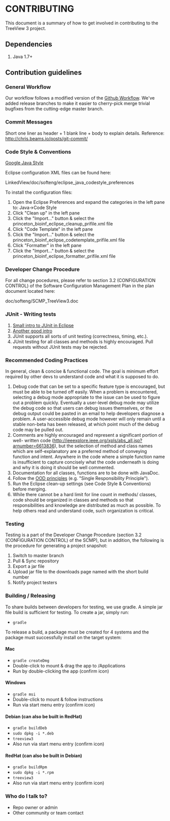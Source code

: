 # CONTRIBUTING #

This document is a summary of how to get involved in contributing to the TreeView 3 project.

## Dependencies

1. Java 1.7+

## Contribution guidelines

### General Workflow

Our workflow follows a modified version of the [Github Workflow](https://guides.github.com/introduction/flow/).
We've added release branches to make it easier to cherry-pick merge trivial
bugfixes from the cutting-edge master branch.

### Commit Messages
Short one liner as header + 1 blank line + body to explain details.
Reference: http://chris.beams.io/posts/git-commit/

### Code Style & Conventions
[Google Java Style](https://google-styleguide.googlecode.com/svn/trunk/javaguide.html)

Eclipse configuration XML files can be found here:

LinkedView/doc/softeng/eclipse_java_codestyle_preferences

To install the configuration files:

1. Open the Eclipse Preferences and expand the categories in the left pane to:
   Java->Code Style
2. Click "Clean up" in the left pane
3. Click the "Import..." button & select the
   princeton_bioinf_eclipse_cleanup_prifile.xml file
4. Click "Code Template" in the left pane
5. Click the "Import..." button & select the
   princeton_bioinf_eclipse_codetemplate_prifile.xml file
6. Click "Formatter" in the left pane
7. Click the "Import..." button & select the
   princeton_bioinf_eclipse_formatter_prifile.xml file

### Developer Change Procedure

For all change pocedures, please refer to section 3.2 (CONFIGURATION CONTROL) of
the Software Configuration Management Plan in the plan document located here:

doc/softeng/SCMP_TreeView3.doc

### JUnit - Writing tests
1. [Small intro to JUnit in Eclipse](https://courses.cs.washington.edu/courses/cse143/11wi/eclipse-tutorial/junit.shtml)
2. [Another good intro](http://www.vogella.com/tutorials/JUnit/article.html) 
3. JUnit supports all sorts of unit testing (correctness, timing, etc.).
4. JUnit testing for all classes and methods is highly encouraged.  Pull
   requests without JUnit tests may be rejected.

### Recommended Coding Practices
In general, clean & concise & functional code. The goal is minimum effort
required by other devs to understand code and what it is supposed to do.

1. Debug code that can be set to a specific feature type is encouraged, but must
   be able to be turned off easily.  When a problem is encountered, selecting a
   debug mode appropriate to the issue can be used to figure out a problem
   quickly.  Eventually a user-level debug mode may utilize the debug code so
   that users can debug issues themselves, or the debug output could be pasted
   in an email to help developers diagnose a problem.  A user-accessible debug
   mode however will only remain until a stable non-beta has been released, at
   which point much of the debug code may be pulled out.
2. Comments are highly encouraged and represent a significant portion of well-
   written code (http://ieeexplore.ieee.org/xpls/abs_all.jsp?arnumber=6613836),
   but the selection of method and class names which are self-explanatory are a
   preferred method of conveying function and intent.  Anywhere in the code
   where a simple function name is insufficient to capture concisely what the
   code underneath is doing and why it is doing it should be well commented.
3. Documentation for all classes, functions are to be done with JavaDoc.
4. Follow the [OOD principles](http://www.oodesign.com/design-principles.html) (e.g. "Single Responsibility Principle").
6. Run the Eclipse clean-up settings (see Code Style & Conventions) before
   merging.
7. While there cannot be a hard limit for line count in methods/ classes, code
   should be organized in classes and methods so that responsibilities and
   knowledge are distributed as much as possible. To help others read and
   understand code, such organization is critical.

### Testing

Testing is a part of the Developer Change Procedure (section 3.2 (CONFIGURATION
CONTROL) of the SCMP), but in addition, the following is the procedure for
generating a project snapshot:

1. Switch to master branch
2. Pull & Sync repository
3. Export a jar file
4. Upload jar file to the downloads page named with the short build number
5. Notify project testers

### Building / Releasing
To share builds between developers for testing, we use gradle.  A simple jar file build is sufficient for testing.  To create a jar, simply run:

- `gradle`

To release a build, a package must be created for 4 systems and the package must successfully install on the target system:

#### Mac
- `gradle createDmg`
- Double-click to mount & drag the app to /Applications
- Run by double-clicking the app (confirm icon)

#### Windows
- `gradle msi`
- Double-click to mount & follow instructions
- Run via start menu entry (confirm icon)

#### Debian (can also be built in RedHat)
- `gradle buildDeb`
- `sudo dpkg -i *.deb`
- `treeview3`
- Also run via start menu entry (confirm icon)

#### RedHat (can also be built in Debian)
- `gradle buildRpm`
- `sudo dpkg -i *.rpm`
- `treeview3`
- Also run via start menu entry (confirm icon)

### Who do I talk to?

* Repo owner or admin
* Other community or team contact